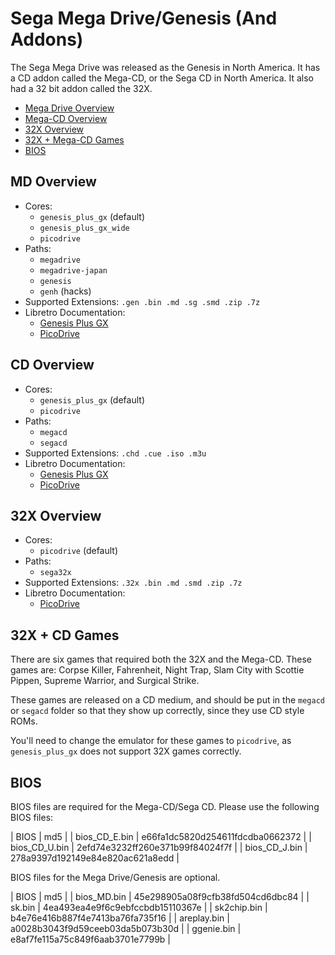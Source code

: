 # Sega Mega Drive/Genesis (And Addons)

The Sega Mega Drive was released as the Genesis in North America. It has a CD addon called the Mega-CD, or the Sega CD in North America. It also had a 32 bit addon called the 32X.

- [Mega Drive Overview](#md-overview)
- [Mega-CD Overview](#cd-overview)
- [32X Overview](#32X-overview)
- [32X + Mega-CD Games](#32X--cd-games)
- [BIOS](#bios)

## MD Overview

- Cores:
  - `genesis_plus_gx` (default)
  - `genesis_plus_gx_wide`
  - `picodrive`
- Paths:
  - `megadrive`
  - `megadrive-japan`
  - `genesis`
  - `genh` (hacks)
- Supported Extensions: `.gen .bin .md .sg .smd .zip .7z`
- Libretro Documentation:
  - [Genesis Plus GX](https://docs.libretro.com/library/genesis_plus_gx/)
  - [PicoDrive](https://docs.libretro.com/library/picodrive/)

## CD Overview

- Cores:
  - `genesis_plus_gx` (default)
  - `picodrive`
- Paths:
  - `megacd`
  - `segacd`
- Supported Extensions: `.chd .cue .iso .m3u`
- Libretro Documentation:
  - [Genesis Plus GX](https://docs.libretro.com/library/genesis_plus_gx/)
  - [PicoDrive](https://docs.libretro.com/library/picodrive/)

## 32X Overview

- Cores:
  - `picodrive` (default)
- Paths:
  - `sega32x`
- Supported Extensions: `.32x .bin .md .smd .zip .7z`
- Libretro Documentation:
  - [PicoDrive](https://docs.libretro.com/library/picodrive/)

## 32X + CD Games

There are six games that required both the 32X and the Mega-CD. These games are: Corpse Killer, Fahrenheit, Night Trap, Slam City with Scottie Pippen, Supreme Warrior, and Surgical Strike.

These games are released on a CD medium, and should be put in the `megacd` or `segacd` folder so that they show up correctly, since they use CD style ROMs.

You'll need to change the emulator for these games to `picodrive`, as `genesis_plus_gx` does not support 32X games correctly.

## BIOS

BIOS files are required for the Mega-CD/Sega CD. Please use the following BIOS files:

| BIOS          | md5                              |
| bios_CD_E.bin | e66fa1dc5820d254611fdcdba0662372 |
| bios_CD_U.bin | 2efd74e3232ff260e371b99f84024f7f |
| bios_CD_J.bin | 278a9397d192149e84e820ac621a8edd |

BIOS files for the Mega Drive/Genesis are optional.

| BIOS          | md5                              |
| bios_MD.bin   | 45e298905a08f9cfb38fd504cd6dbc84 |
| sk.bin        | 4ea493ea4e9f6c9ebfccbdb15110367e |
| sk2chip.bin   | b4e76e416b887f4e7413ba76fa735f16 |
| areplay.bin   | a0028b3043f9d59ceeb03da5b073b30d |
| ggenie.bin    | e8af7fe115a75c849f6aab3701e7799b |
